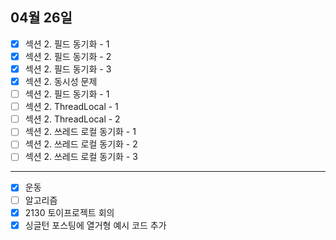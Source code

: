 ## 04월 26일

- [x] 섹션 2. 필드 동기화 - 1
- [x] 섹션 2. 필드 동기화 - 2
- [x] 섹션 2. 필드 동기화 - 3
- [x] 섹션 2. 동시성 문제
- [ ] 섹션 2. 필드 동기화 - 1
- [ ] 섹션 2. ThreadLocal - 1
- [ ] 섹션 2. ThreadLocal - 2
- [ ] 섹션 2. 쓰레드 로컬 동기화 - 1
- [ ] 섹션 2. 쓰레드 로컬 동기화 - 2
- [ ] 섹션 2. 쓰레드 로컬 동기화 - 3

---

- [x] 운동
- [ ] 알고리즘
- [x] 2130 토이프로젝트 회의
- [x] 싱글턴 포스팅에 열거형 예시 코드 추가
